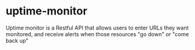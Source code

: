 # uptime-monitor
 Uptime monitor is a Restful API that allows users to enter URLs they want monitored, and receive alerts when those resources "go down" or "come back up"
